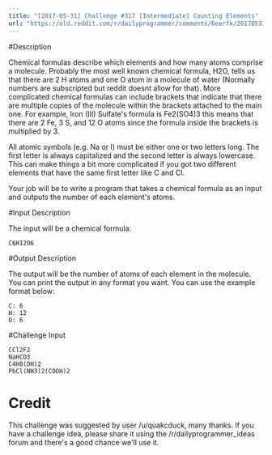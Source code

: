 ```yaml
---
title: "[2017-05-31] Challenge #317 [Intermediate] Counting Elements"
url: "https://old.reddit.com/r/dailyprogrammer/comments/6eerfk/20170531_challenge_317_intermediate_counting/"
---
```


#Description

Chemical formulas describe which elements and how many atoms comprise a molecule. Probably the most well known chemical formula, H2O, tells us that there are 2 H atoms and one O atom in a molecule of water (Normally numbers are subscripted but reddit doesnt allow for that). More complicated chemical formulas can include brackets that indicate that there are multiple copies of the molecule within the brackets attached to the main one. For example, Iron (III) Sulfate's formula is Fe2(SO4)3 this means that there are 2 Fe, 3 S, and 12 O atoms since the formula inside the brackets is multiplied by 3.

All atomic symbols (e.g. Na or I) must be either one or two letters long. The first letter is always capitalized and the second letter is always lowercase. This can make things a bit more complicated if you got two different elements that have the same first letter like C and Cl. 

Your job will be to write a program that takes a chemical formula as an input and outputs the number of each element's atoms.

#Input Description

The input will be a chemical formula:

    C6H12O6

#Output Description

The output will be the number of atoms of each element in the molecule. You can print the output in any format you want. You can use the example format below:

    C: 6
    H: 12
    O: 6

#Challenge Input

    CCl2F2
    NaHCO3
    C4H8(OH)2
    PbCl(NH3)2(COOH)2
	
# Credit

This challenge was suggested by user /u/quakcduck, many thanks. If you have a challenge idea, please share it using the /r/dailyprogrammer_ideas forum and there's a good chance we'll use it.
